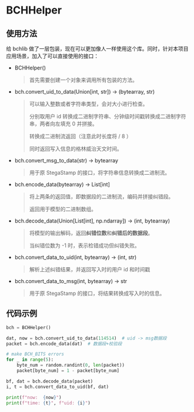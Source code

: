 #  BCHHelper

## 使用方法

给 bchlib 做了一层包装，现在可以更加像人一样使用这个库。同时，针对本项目应用场景，加入了可以直接使用的接口：

- BCHHelper()

  > 首先需要创建一个对象来调用所有包装的方法。

- bch.convert_uid_to_data(Union[int, str]) -> (bytearray, str)

  > 可以输入整数或者字符串类型，会对大小进行检查。
  >
  > 分别取用户 id 转换成二进制字符串、分钟级时间戳转换成二进制字符串，两者向左填充 0 并拼接。
  >
  > 转换成二进制流返回（注意此时长度将 / 8 ）
  >
  > 同时返回写入信息的格林威治天文时间。

- bch.convert_msg_to_data(str) -> bytearray

  > 用于原 StegaStamp 的接口，将字符串信息转换成二进制流。

- bch.encode_data(bytearray) -> List[int]

  > 将上两条的返回值，即数据段的二进制流，编码并拼接纠错段。
  >
  > 返回用于模型的二进制数组。

- bch.decode_data(Union[List[int], np.ndarray]) -> (int, bytearray)

  > 将模型的输出解码，返回**纠错位数**和**纠错后的数据段**。
  >
  > 当纠错位数为 -1 时，表示检错成功但纠错失败。

- bch.convert_data_to_uid(int, bytearray) -> (int, str)

  > 解析上述纠错结果，并返回写入时的用户 id 和时间戳

- bch.convert_data_to_msg(int, bytearray) -> str

  > 用于原 StegaStamp 的接口，将结果转换成写入时的信息。

## 代码示例

```python
bch = BCHHelper()

dat, now = bch.convert_uid_to_data(114514)  # uid -> msg数据段
packet = bch.encode_data(dat)  # 数据段+校验段

# make BCH_BITS errors
for _ in range(5):
    byte_num = random.randint(0, len(packet))
    packet[byte_num] = 1 - packet[byte_num]

bf, dat = bch.decode_data(packet)
i, t = bch.convert_data_to_uid(bf, dat)

print(f"now:  {now}")
print(f"time: {t}", f"uid: {i}")
```

